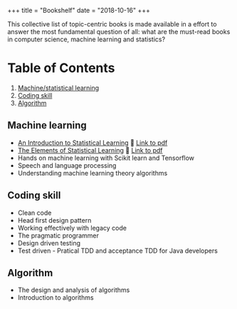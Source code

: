 +++
title = "Bookshelf"
date = "2018-10-16"
+++

This collective list of topic-centric books is made available in a effort to answer the most fundamental question of all: what are the must-read books in computer science, machine learning and statistics?

# **Table of Contents**
1. [Machine/statistical learning](#ML)
2. [Coding skill](#Coding_skill)
3. [Algorithm](#Algo)

## <a name="ML">Machine learning</a>
- [An Introduction to Statistical Learning](/bookshelf/islr/) :book: [Link to pdf](https://www-bcf.usc.edu/~gareth/ISL/ISLR%20Seventh%20Printing.pdf)
- [The Elements of Statistical Learning](/bookshelf/islr/) :book: [Link to pdf](https://web.stanford.edu/~hastie/Papers/ESLII.pdf)
- Hands on machine learning with Scikit learn and Tensorflow
- Speech and language processing
- Understanding machine learning theory algorithms

## <a name="Coding_skill">Coding skill</a>
- Clean code
- Head first design pattern
- Working effectively with legacy code
- The pragmatic programmer  
- Design driven testing
- Test driven - Pratical TDD and acceptance TDD for Java developers

## <a name="Algo">Algorithm</a>
- The design and analysis of algorithms
- Introduction to algorithms
